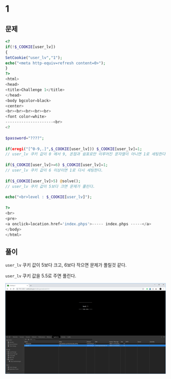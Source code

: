 # 1

## 문제

```php
<?
if(!$_COOKIE[user_lv])
{
SetCookie("user_lv","1");
echo("<meta http-equiv=refresh content=0>");
}
?>
<html>
<head>
<title>Challenge 1</title>
</head>
<body bgcolor=black>
<center>
<br><br><br><br><br>
<font color=white>
---------------------<br>
<?

$password="????";

if(eregi("[^0-9,.]",$_COOKIE[user_lv])) $_COOKIE[user_lv]=1;
// user_lv 쿠키 값이 0 에서 9, 온점과 쉼표로만 이루어진 문자열이 아니면 1로 세팅한다.

if($_COOKIE[user_lv]>=6) $_COOKIE[user_lv]=1;
// user_lv 쿠키 값이 6 이상이면 1로 다시 세팅한다.

if($_COOKIE[user_lv]>5) @solve();
// user_lv 쿠키 값이 5보다 크면 문제가 풀린다.

echo("<br>level : $_COOKIE[user_lv]");

?>
<br>
<pre>
<a onclick=location.href='index.phps'>----- index.phps -----</a>
</body>
</html>
```

## 풀이

`user_lv` 쿠키 값이 5보다 크고, 6보다 작으면 문제가 풀릴것 같다.

`user_lv` 쿠키 값을 5.5로 주면 풀린다.

![screenshot](screenshot/1.PNG)
